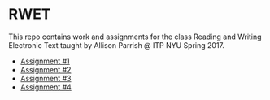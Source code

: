 # RWET
This repo contains work and assignments for the class Reading and Writing Electronic Text taught by Allison Parrish @ ITP NYU Spring 2017.

- [Assignment #1](https://github.com/cvalenzuela/rwet/tree/master/week1)
- [Assignment #2](https://github.com/cvalenzuela/rwet/tree/master/week2)
- [Assignment #3](https://github.com/cvalenzuela/rwet/tree/master/week3)
- [Assignment #4](https://github.com/cvalenzuela/rwet/tree/master/week4)
